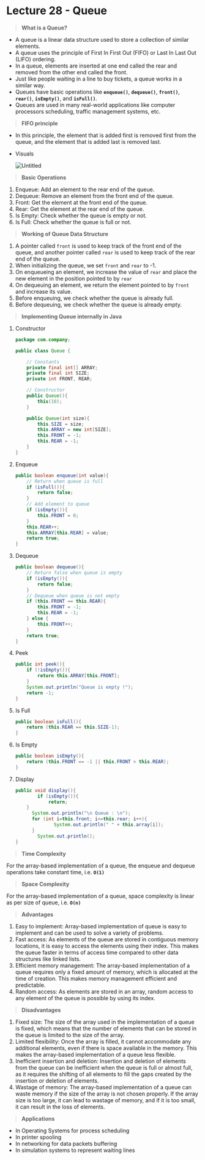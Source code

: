 # Lecture 28 - Queue

> **What is a Queue?**
> 
- A queue is a linear data structure used to store a collection of similar elements.
- A queue uses the principle of First In First Out (FIFO) or Last In Last Out (LIFO) ordering.
- In a queue, elements are inserted at one end called the rear and removed from the other end called the front.
- Just like people waiting in a line to buy tickets, a queue works in a similar way.
- Queues have basic operations like **`enqueue()`**, **`dequeue()`**, **`front()`**, **`rear()`**, **`isEmpty()`**, and **`isFull()`**.
- Queues are used in many real-world applications like computer processors scheduling, traffic management systems, etc.

> **FIFO principle**
> 
- In this principle, the element that is added first is removed first from the queue, and the element that is added last is removed last.
- Visuals
    
    ![Untitled](Lecture%2028%20-%20Queue%2099c0fd5e8b23422db95e32ac4a8f1926/Untitled.png)
    

> **Basic Operations**
> 
1. Enqueue: Add an element to the rear end of the queue.
2. Dequeue: Remove an element from the front end of the queue.
3. Front: Get the element at the front end of the queue.
4. Rear: Get the element at the rear end of the queue.
5. Is Empty: Check whether the queue is empty or not.
6. Is Full: Check whether the queue is full or not.

> **Working of Queue Data Structure**
> 
1. A pointer called `front` is used to keep track of the front end of the queue, and another pointer called `rear` is used to keep track of the rear end of the queue.
2. When initializing the queue, we set `front` and `rear` to -1.
3. On enqueueing an element, we increase the value of `rear` and place the new element in the position pointed to by `rear`
4. On dequeuing an element, we return the element pointed to by `front` and increase its value.
5. Before enqueuing, we check whether the queue is already full.
6. Before dequeuing, we check whether the queue is already empty.

> **Implementing Queue internally in Java**
> 
1. Constructor
    
    ```java
    package com.company;
    
    public class Queue {
    
        // Constants
        private final int[] ARRAY;
        private final int SIZE;
        private int FRONT, REAR;
    
        // Constructor
        public Queue(){
            this(10);
        }
    
        public Queue(int size){
            this.SIZE = size;
            this.ARRAY = new int[SIZE];
            this.FRONT = -1;
            this.REAR = -1;
        }
    }
    ```
    
2. Enqueue
    
    ```java
    public boolean enqueue(int value){
        // Return when queue is full
        if (isFull()){
            return false;
        }
        // Add element to queue
        if (isEmpty()){
            this.FRONT = 0;
        }
        this.REAR++;
        this.ARRAY[this.REAR] = value;
        return true;
    }
    ```
    
3. Dequeue
    
    ```java
    public boolean dequeue(){
        // Return false when queue is empty
        if (isEmpty()){
            return false;
        }
        // Dequeue when queue is not empty
        if (this.FRONT == this.REAR){
            this.FRONT = -1;
            this.REAR = -1;
        } else {
            this.FRONT++;
        }
        return true;
    }
    ```
    
4. Peek
    
    ```java
    public int peek(){
        if (!isEmpty()){
            return this.ARRAY[this.FRONT];
        }
        System.out.println("Queue is empty !");
        return -1;
    }
    ```
    
5. Is Full
    
    ```java
    public boolean isFull(){
        return (this.REAR == this.SIZE-1);
    }
    ```
    
6. Is Empty
    
    ```java
    public boolean isEmpty(){
        return (this.FRONT == -1 || this.FRONT > this.REAR);
    }
    ```
    
7. Display
    
    ```java
    public void display(){
    		if (isEmpty()){
    		    return;
        }
    	  System.out.println("\n Queue : \n");
    	  for (int i=this.front; i<=this.rear; i++){
    			  System.out.println(" " + this.array[i]);
    	  }
    		System.out.println();
    }
    ```
    

> **Time Complexity**
> 

For the array-based implementation of a queue, the enqueue and dequeue operations take constant time, i.e. **`O(1)`**

> **Space Complexity**
> 

For the array-based implementation of a queue, space complexity is linear as per size of queue, i.e. **`O(n)`**

> **Advantages**
> 
1. Easy to implement: Array-based implementation of queue is easy to implement and can be used to solve a variety of problems.
2. Fast access: As elements of the queue are stored in contiguous memory locations, it is easy to access the elements using their index. This makes the queue faster in terms of access time compared to other data structures like linked lists.
3. Efficient memory management: The array-based implementation of a queue requires only a fixed amount of memory, which is allocated at the time of creation. This makes memory management efficient and predictable.
4. Random access: As elements are stored in an array, random access to any element of the queue is possible by using its index.

> **Disadvantages**
> 
1. Fixed size: The size of the array used in the implementation of a queue is fixed, which means that the number of elements that can be stored in the queue is limited to the size of the array.
2. Limited flexibility: Once the array is filled, it cannot accommodate any additional elements, even if there is space available in the memory. This makes the array-based implementation of a queue less flexible.
3. Inefficient insertion and deletion: Insertion and deletion of elements from the queue can be inefficient when the queue is full or almost full, as it requires the shifting of all elements to fill the gaps created by the insertion or deletion of elements.
4. Wastage of memory: The array-based implementation of a queue can waste memory if the size of the array is not chosen properly. If the array size is too large, it can lead to wastage of memory, and if it is too small, it can result in the loss of elements.

> **Applications**
> 
- In Operating Systems for process scheduling
- In printer spooling
- In networking for data packets buffering
- In simulation systems to represent waiting lines